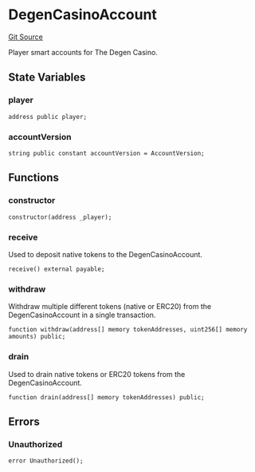 # DegenCasinoAccount
[Git Source](https://github.com/PermissionlessGames/degen-casino/blob/b51e81903772db019c2f6f0f6f126b6344c4ceb3/src/AccountSystem.sol)

Player smart accounts for The Degen Casino.


## State Variables
### player

```solidity
address public player;
```


### accountVersion

```solidity
string public constant accountVersion = AccountVersion;
```


## Functions
### constructor


```solidity
constructor(address _player);
```

### receive

Used to deposit native tokens to the DegenCasinoAccount.


```solidity
receive() external payable;
```

### withdraw

Withdraw multiple different tokens (native or ERC20) from the DegenCasinoAccount in a single transaction.


```solidity
function withdraw(address[] memory tokenAddresses, uint256[] memory amounts) public;
```

### drain

Used to drain native tokens or ERC20 tokens from the DegenCasinoAccount.


```solidity
function drain(address[] memory tokenAddresses) public;
```

## Errors
### Unauthorized

```solidity
error Unauthorized();
```


